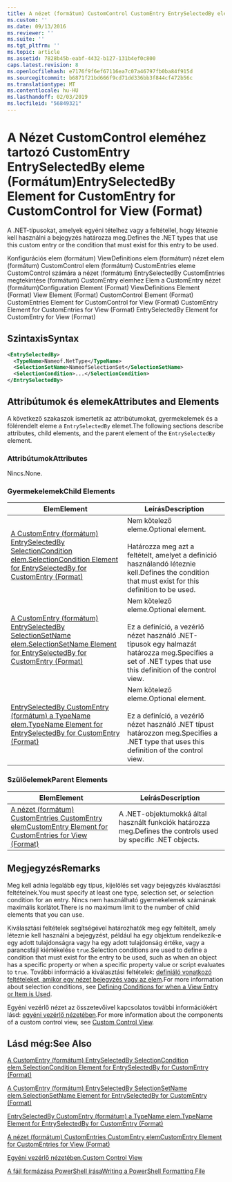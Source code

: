 ```yaml
---
title: A nézet (formátum) CustomControl CustomEntry EntrySelectedBy eleme |} A Microsoft Docs
ms.custom: ''
ms.date: 09/13/2016
ms.reviewer: ''
ms.suite: ''
ms.tgt_pltfrm: ''
ms.topic: article
ms.assetid: 7828b45b-eabf-4432-b127-131b4ef0c800
caps.latest.revision: 8
ms.openlocfilehash: e7176f9f6ef67116ea7c07a46797fb0ba84f915d
ms.sourcegitcommit: b6871f21bd666f9cd71dd336bb3f844cf472b56c
ms.translationtype: MT
ms.contentlocale: hu-HU
ms.lasthandoff: 02/03/2019
ms.locfileid: "56849321"
---
```

# <a name="entryselectedby-element-for-customentry-for-customcontrol-for-view-format"></a><span data-ttu-id="47c04-102">A Nézet CustomControl eleméhez tartozó CustomEntry EntrySelectedBy eleme (Formátum)</span><span class="sxs-lookup"><span data-stu-id="47c04-102">EntrySelectedBy Element for CustomEntry for CustomControl for View (Format)</span></span>

<span data-ttu-id="47c04-103">A .NET-típusokat, amelyek egyéni tételhez vagy a feltétellel, hogy léteznie kell használni a bejegyzés határozza meg.</span><span class="sxs-lookup"><span data-stu-id="47c04-103">Defines the .NET types that use this custom entry or the condition that must exist for this entry to be used.</span></span>

<span data-ttu-id="47c04-104">Konfigurációs elem (formátum) ViewDefinitions elem (formátum) nézet elem (formátum) CustomControl elem (formátum) CustomEntries eleme CustomControl számára a nézet (formátum) EntrySelectedBy CustomEntries megtekintése (formátum) CustomEntry elemhez Elem a CustomEntry nézet (formátum)</span><span class="sxs-lookup"><span data-stu-id="47c04-104">Configuration Element (Format) ViewDefinitions Element (Format) View Element (Format) CustomControl Element (Format) CustomEntries Element for CustomControl for View (Format) CustomEntry Element for CustomEntries for View (Format) EntrySelectedBy Element for CustomEntry for View (Format)</span></span>

## <a name="syntax"></a><span data-ttu-id="47c04-105">Szintaxis</span><span class="sxs-lookup"><span data-stu-id="47c04-105">Syntax</span></span>

```xml
<EntrySelectedBy>
  <TypeName>Nameof.NetType</TypeName>
  <SelectionSetName>NameofSelectionSet</SelectionSetName>
  <SelectionCondition>...</SelectionCondition>
</EntrySelectedBy>
```

## <a name="attributes-and-elements"></a><span data-ttu-id="47c04-106">Attribútumok és elemek</span><span class="sxs-lookup"><span data-stu-id="47c04-106">Attributes and Elements</span></span>

<span data-ttu-id="47c04-107">A következő szakaszok ismertetik az attribútumokat, gyermekelemek és a fölérendelt eleme a `EntrySelectedBy` elemet.</span><span class="sxs-lookup"><span data-stu-id="47c04-107">The following sections describe attributes, child elements, and the parent element of the `EntrySelectedBy` element.</span></span>

### <a name="attributes"></a><span data-ttu-id="47c04-108">Attribútumok</span><span class="sxs-lookup"><span data-stu-id="47c04-108">Attributes</span></span>

<span data-ttu-id="47c04-109">Nincs.</span><span class="sxs-lookup"><span data-stu-id="47c04-109">None.</span></span>

### <a name="child-elements"></a><span data-ttu-id="47c04-110">Gyermekelemek</span><span class="sxs-lookup"><span data-stu-id="47c04-110">Child Elements</span></span>

|<span data-ttu-id="47c04-111">Elem</span><span class="sxs-lookup"><span data-stu-id="47c04-111">Element</span></span>|<span data-ttu-id="47c04-112">Leírás</span><span class="sxs-lookup"><span data-stu-id="47c04-112">Description</span></span>|
|-------------|-----------------|
|[<span data-ttu-id="47c04-113">A CustomEntry (formátum) EntrySelectedBy SelectionCondition elem.</span><span class="sxs-lookup"><span data-stu-id="47c04-113">SelectionCondition Element for EntrySelectedBy for CustomEntry (Format)</span></span>](./selectioncondition-element-for-entryselectedby-for-customcontrol-format.md)|<span data-ttu-id="47c04-114">Nem kötelező eleme.</span><span class="sxs-lookup"><span data-stu-id="47c04-114">Optional element.</span></span><br /><br /> <span data-ttu-id="47c04-115">Határozza meg azt a feltételt, amelyet a definíció használandó léteznie kell.</span><span class="sxs-lookup"><span data-stu-id="47c04-115">Defines the condition that must exist for this definition to be used.</span></span>|
|[<span data-ttu-id="47c04-116">A CustomEntry (formátum) EntrySelectedBy SelectionSetName elem.</span><span class="sxs-lookup"><span data-stu-id="47c04-116">SelectionSetName Element for EntrySelectedBy for CustomEntry (Format)</span></span>](./selectionsetname-element-for-entryselectedby-for-customcontrol-for-view-format.md)|<span data-ttu-id="47c04-117">Nem kötelező eleme.</span><span class="sxs-lookup"><span data-stu-id="47c04-117">Optional element.</span></span><br /><br /> <span data-ttu-id="47c04-118">Ez a definíció, a vezérlő nézet használó .NET-típusok egy halmazát határozza meg.</span><span class="sxs-lookup"><span data-stu-id="47c04-118">Specifies a set of .NET types that use this definition of the control view.</span></span>|
|[<span data-ttu-id="47c04-119">EntrySelectedBy CustomEntry (formátum) a TypeName elem.</span><span class="sxs-lookup"><span data-stu-id="47c04-119">TypeName Element for EntrySelectedBy for CustomEntry (Format)</span></span>](./typename-element-for-selectioncondition-for-customcontrol-for-view-format.md)|<span data-ttu-id="47c04-120">Nem kötelező eleme.</span><span class="sxs-lookup"><span data-stu-id="47c04-120">Optional element.</span></span><br /><br /> <span data-ttu-id="47c04-121">Ez a definíció, a vezérlő nézet használó .NET típust határozzon meg.</span><span class="sxs-lookup"><span data-stu-id="47c04-121">Specifies a .NET type that uses this definition of the control view.</span></span>|

### <a name="parent-elements"></a><span data-ttu-id="47c04-122">Szülőelemek</span><span class="sxs-lookup"><span data-stu-id="47c04-122">Parent Elements</span></span>

|<span data-ttu-id="47c04-123">Elem</span><span class="sxs-lookup"><span data-stu-id="47c04-123">Element</span></span>|<span data-ttu-id="47c04-124">Leírás</span><span class="sxs-lookup"><span data-stu-id="47c04-124">Description</span></span>|
|-------------|-----------------|
|[<span data-ttu-id="47c04-125">A nézet (formátum) CustomEntries CustomEntry elem</span><span class="sxs-lookup"><span data-stu-id="47c04-125">CustomEntry Element for CustomEntries for View (Format)</span></span>](./customentry-element-for-customentries-for-customcontrol-for-view-format.md)|<span data-ttu-id="47c04-126">A .NET-objektumokká által használt funkciók határozza meg.</span><span class="sxs-lookup"><span data-stu-id="47c04-126">Defines the controls used by specific .NET objects.</span></span>|

## <a name="remarks"></a><span data-ttu-id="47c04-127">Megjegyzés</span><span class="sxs-lookup"><span data-stu-id="47c04-127">Remarks</span></span>

<span data-ttu-id="47c04-128">Meg kell adnia legalább egy típus, kijelölés set vagy bejegyzés kiválasztási feltételnek.</span><span class="sxs-lookup"><span data-stu-id="47c04-128">You must specify at least one type, selection set, or selection condition for an entry.</span></span> <span data-ttu-id="47c04-129">Nincs nem használható gyermekelemek számának maximális korlátot.</span><span class="sxs-lookup"><span data-stu-id="47c04-129">There is no maximum limit to the number of child elements that you can use.</span></span>

<span data-ttu-id="47c04-130">Kiválasztási feltételek segítségével határozhatók meg egy feltételt, amely léteznie kell használni a bejegyzést, például ha egy objektum rendelkezik-e egy adott tulajdonságra vagy ha egy adott tulajdonság értéke, vagy a parancsfájl kiértékelése `true`.</span><span class="sxs-lookup"><span data-stu-id="47c04-130">Selection conditions are used to define a condition that must exist for the entry to be used, such as when an object has a specific property or when a specific property value or script evaluates to `true`.</span></span> <span data-ttu-id="47c04-131">További információ a kiválasztási feltételek: [definiáló vonatkozó feltételeket, amikor egy nézet bejegyzés vagy az elem](./defining-conditions-for-displaying-data.md).</span><span class="sxs-lookup"><span data-stu-id="47c04-131">For more information about selection conditions, see [Defining Conditions for when a View Entry or Item is Used](./defining-conditions-for-displaying-data.md).</span></span>

<span data-ttu-id="47c04-132">Egyéni vezérlő nézet az összetevőivel kapcsolatos további információkért lásd: [egyéni vezérlő nézetében](./creating-custom-controls.md).</span><span class="sxs-lookup"><span data-stu-id="47c04-132">For more information about the components of a custom control view, see [Custom Control View](./creating-custom-controls.md).</span></span>

## <a name="see-also"></a><span data-ttu-id="47c04-133">Lásd még:</span><span class="sxs-lookup"><span data-stu-id="47c04-133">See Also</span></span>

[<span data-ttu-id="47c04-134">A CustomEntry (formátum) EntrySelectedBy SelectionCondition elem.</span><span class="sxs-lookup"><span data-stu-id="47c04-134">SelectionCondition Element for EntrySelectedBy for CustomEntry (Format)</span></span>](./selectioncondition-element-for-entryselectedby-for-customcontrol-format.md)

[<span data-ttu-id="47c04-135">A CustomEntry (formátum) EntrySelectedBy SelectionSetName elem.</span><span class="sxs-lookup"><span data-stu-id="47c04-135">SelectionSetName Element for EntrySelectedBy for CustomEntry (Format)</span></span>](./selectionsetname-element-for-entryselectedby-for-customcontrol-for-view-format.md)

[<span data-ttu-id="47c04-136">EntrySelectedBy CustomEntry (formátum) a TypeName elem.</span><span class="sxs-lookup"><span data-stu-id="47c04-136">TypeName Element for EntrySelectedBy for CustomEntry (Format)</span></span>](./typename-element-for-selectioncondition-for-customcontrol-for-view-format.md)

[<span data-ttu-id="47c04-137">A nézet (formátum) CustomEntries CustomEntry elem</span><span class="sxs-lookup"><span data-stu-id="47c04-137">CustomEntry Element for CustomEntries for View (Format)</span></span>](./customentry-element-for-customentries-for-customcontrol-for-view-format.md)

[<span data-ttu-id="47c04-138">Egyéni vezérlő nézetében.</span><span class="sxs-lookup"><span data-stu-id="47c04-138">Custom Control View</span></span>](./creating-custom-controls.md)

[<span data-ttu-id="47c04-139">A fájl formázása PowerShell írása</span><span class="sxs-lookup"><span data-stu-id="47c04-139">Writing a PowerShell Formatting File</span></span>](./writing-a-powershell-formatting-file.md)
